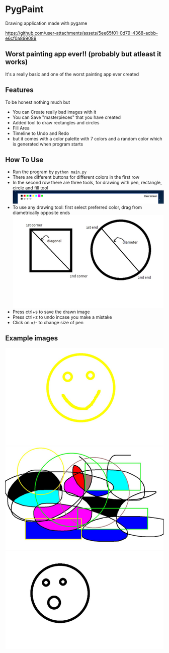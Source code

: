 # PygPaint 
Drawing application made with pygame




https://github.com/user-attachments/assets/5ee65f01-0d79-4368-acbb-e6cf0a899089


## Worst painting app ever!! (probably but atleast it works)
It's a really basic and one of the worst painting app ever created

## Features
To be honest nothing much but
- You can Create really bad images with it
- You can Save "masterpieces" that you have created
- Added tool to draw rectangles and circles
- Fill Area
- Timeline to Undo and Redo 
- but it comes with a color palette with 7 colors and a random color which is generated when program starts

## How To Use
- Run the program by ```python main.py```
- There are different buttons for different colors in the first row
- In the second row there are three tools, for drawing with pen, rectangle, circle and fill tool
![toolbar](img/app/toolbar.png)
- To use any drawing tool: first select preferred color, drag from diametrically opposite ends
![circle and rectangles](img/app/circle_and_rectangle.jpg)
- Press ctrl+s to save the drawn image
- Press ctrl+z to undo incase you make a mistake
- Click on =/- to change size of pen

## Example images
![smiley face](img/app/example1.jpg)
![Abstract Art](img/app/example3.jpg)
![O face](img/app/example2.jpg)
